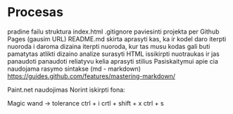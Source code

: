 # Procesas
 pradine failu struktura
index.html
.gitignore
 paviesinti projekta per Github Pages (gausim URL)
 README.md
skirta aprasyti kas, ka ir kodel daro
iterpti nuoroda i daroma dizaina
iterpti nuoroda, kur tas musu kodas gali buti pamatytas
 atlikti dizaino analize
 surasyti HTML
 issikirpti nuotraukas ir jas panaudoti
panaudoti reliatyvu kelia
 aprasyti stilius
Pasiskaitymui
apie cia naudojama rasymo sintakse (md - markdown) https://guides.github.com/features/mastering-markdown/

Paint.net naudojimas
Norint iskirpti fona:

Magic wand -> tolerance
ctrl + i
crtl + shift + x
ctrl + s
